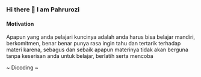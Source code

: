 ### Hi there 👋 I am Pahrurozi

#### Motivation
Apapun yang anda pelajari kuncinya adalah anda harus bisa belajar mandiri, berkomitmen, benar benar punya rasa ingin tahu dan tertarik terhadap materi karena, sebagus dan sebaik apapun materinya tidak akan berguna tanpa keserisan anda untuk belajar, berlatih serta mencoba

~ Dicoding ~

<!-- **pahrurozidev/pahrurozidev** is a ✨ _special_ ✨ repository because its `README.md` (this file) appears on your GitHub profile.

Here are some ideas to get you started:

- 🔭 I’m currently working on ...
- 🌱 I’m currently learning ...
- 👯 I’m looking to collaborate on ...
- 🤔 I’m looking for help with ...
- 💬 Ask me about ...
- 📫 How to reach me: ...
- 😄 Pronouns: ...
- ⚡ Fun fact: ... -->

<!-- [![Top Langs](https://github-readme-stats.vercel.app/api/top-langs/?username=pahrurozidev&langs_count=8)](https://github.com/pahrurozidev/github-readme-stats) -->
